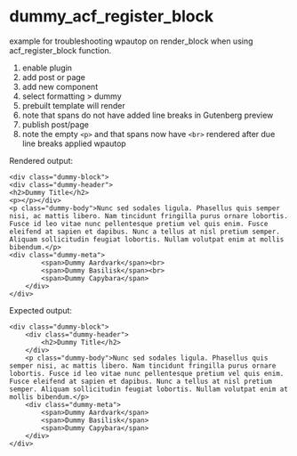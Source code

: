 # dummy_acf_register_block
example for troubleshooting wpautop on render_block when using acf_register_block function.

1. enable plugin
2. add post or page
3. add new component
4. select formatting > dummy
5. prebuilt template will render
6. note that spans do not have added line breaks in Gutenberg preview
7. publish post/page
8. note the empty `<p>` and that spans now have `<br>` rendered after due line breaks applied wpautop


Rendered output:
```
<div class="dummy-block">
<div class="dummy-header">
<h2>Dummy Title</h2>
<p></p></div>
<p class="dummy-body">Nunc sed sodales ligula. Phasellus quis semper nisi, ac mattis libero. Nam tincidunt fringilla purus ornare lobortis. Fusce id leo vitae nunc pellentesque pretium vel quis enim. Fusce eleifend at sapien et dapibus. Nunc a tellus at nisl pretium semper. Aliquam sollicitudin feugiat lobortis. Nullam volutpat enim at mollis bibendum.</p>
<div class="dummy-meta">
        <span>Dummy Aardvark</span><br>
        <span>Dummy Basilisk</span><br>
        <span>Dummy Capybara</span>
    </div>
</div>
```

Expected output:
```
<div class="dummy-block">
    <div class="dummy-header">
        <h2>Dummy Title</h2>
    </div>
    <p class="dummy-body">Nunc sed sodales ligula. Phasellus quis semper nisi, ac mattis libero. Nam tincidunt fringilla purus ornare lobortis. Fusce id leo vitae nunc pellentesque pretium vel quis enim. Fusce eleifend at sapien et dapibus. Nunc a tellus at nisl pretium semper. Aliquam sollicitudin feugiat lobortis. Nullam volutpat enim at mollis bibendum.</p>
    <div class="dummy-meta">
        <span>Dummy Aardvark</span>
        <span>Dummy Basilisk</span>
        <span>Dummy Capybara</span>
    </div>
</div>
```
